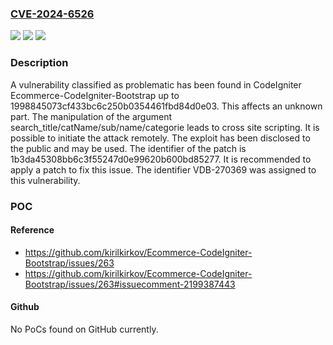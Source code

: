 ### [CVE-2024-6526](https://cve.mitre.org/cgi-bin/cvename.cgi?name=CVE-2024-6526)
![](https://img.shields.io/static/v1?label=Product&message=Ecommerce-CodeIgniter-Bootstrap&color=blue)
![](https://img.shields.io/static/v1?label=Version&message=%3D%201998845073cf433bc6c250b0354461fbd84d0e03%20&color=brighgreen)
![](https://img.shields.io/static/v1?label=Vulnerability&message=CWE-79%20Cross%20Site%20Scripting&color=brighgreen)

### Description

A vulnerability classified as problematic has been found in CodeIgniter Ecommerce-CodeIgniter-Bootstrap up to 1998845073cf433bc6c250b0354461fbd84d0e03. This affects an unknown part. The manipulation of the argument search_title/catName/sub/name/categorie leads to cross site scripting. It is possible to initiate the attack remotely. The exploit has been disclosed to the public and may be used. The identifier of the patch is 1b3da45308bb6c3f55247d0e99620b600bd85277. It is recommended to apply a patch to fix this issue. The identifier VDB-270369 was assigned to this vulnerability.

### POC

#### Reference
- https://github.com/kirilkirkov/Ecommerce-CodeIgniter-Bootstrap/issues/263
- https://github.com/kirilkirkov/Ecommerce-CodeIgniter-Bootstrap/issues/263#issuecomment-2199387443

#### Github
No PoCs found on GitHub currently.


